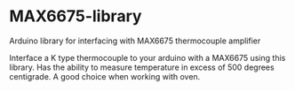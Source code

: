 # MAX6675-library
Arduino library for interfacing with MAX6675 thermocouple amplifier

Interface a K type thermocouple to your arduino with a MAX6675 using this library. Has the ability to measure temperature in excess of 500 degrees centigrade. A good choice when working with oven.
